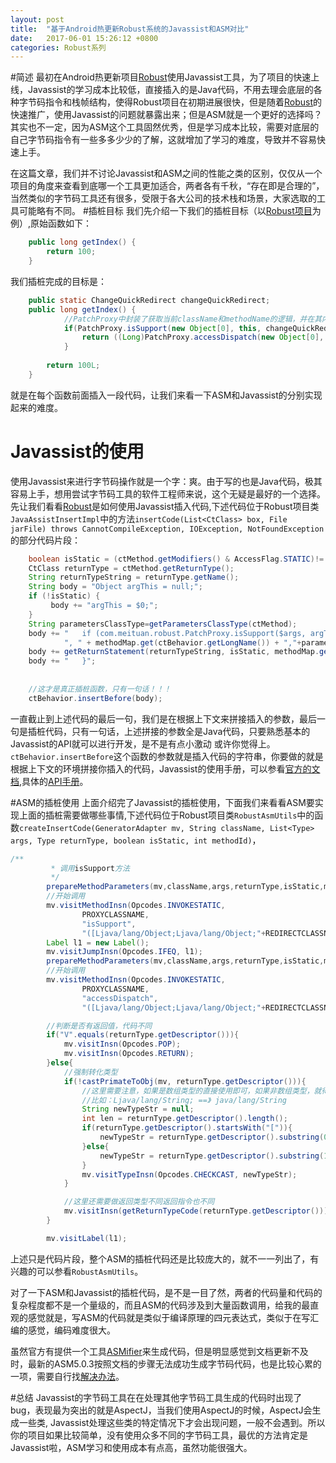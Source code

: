 ```yaml
---
layout: post
title:  "基于Android热更新Robust系统的Javassist和ASM对比"
date:   2017-06-01 15:26:12 +0800
categories: Robust系列
---
```

#简述
最初在Android热更新项目[Robust](https://github.com/Meituan-Dianping/Robust)使用Javassist工具，为了项目的快速上线，Javassist的学习成本比较低，直接插入的是Java代码，不用去理会底层的各种字节码指令和栈帧结构，使得Robust项目在初期进展很快，但是随着[Robust](https://github.com/Meituan-Dianping/Robust)的快速推广，使用Javassist的问题就暴露出来；但是ASM就是一个更好的选择吗？其实也不一定，因为ASM这个工具固然优秀，但是学习成本比较，需要对底层的自己字节码指令有一些多多少少的了解，这就增加了学习的难度，导致并不容易快速上手。  

在这篇文章，我们并不讨论Javassist和ASM之间的性能之类的区别，仅仅从一个项目的角度来查看到底哪一个工具更加适合，两者各有千秋，“存在即是合理的”，当然类似的字节码工具还有很多，受限于各大公司的技术栈和场景，大家选取的工具可能略有不同。
#插桩目标
我们先介绍一下我们的插桩目标（以[Robust项目](https://github.com/Meituan-Dianping/Robust)为例）,原始函数如下：

```java
	public long getIndex() {
        return 100;
    }
```
我们插桩完成的目标是：

```java
	public static ChangeQuickRedirect changeQuickRedirect;
    public long getIndex() {
            //PatchProxy中封装了获取当前className和methodName的逻辑，并在其内部最终调用了changeQuickRedirect的对应函数
            if(PatchProxy.isSupport(new Object[0], this, changeQuickRedirect, false,1,new Class[]{},long.class)) {
                return ((Long)PatchProxy.accessDispatch(new Object[0], this, changeQuickRedirect, false,1,new Class[]{},long.class)).longValue();
            }
         
        return 100L;
    }
```
就是在每个函数前面插入一段代码，让我们来看一下ASM和Javassist的分别实现起来的难度。

# Javassist的使用
使用Javassist来进行字节码操作就是一个字：爽。由于写的也是Java代码，极其容易上手，想用尝试字节码工具的软件工程师来说，这个无疑是最好的一个选择。先让我们看看[Robust](https://github.com/Meituan-Dianping/Robust)是如何使用Javassist插入代码,下述代码位于Robust项目类```JavaAssistInsertImpl```中的方法```insertCode(List<CtClass> box, File jarFile) throws CannotCompileException, IOException, NotFoundException```的部分代码片段：

```java
	boolean isStatic = (ctMethod.getModifiers() & AccessFlag.STATIC)!= 0;
    CtClass returnType = ctMethod.getReturnType();
    String returnTypeString = returnType.getName();
    String body = "Object argThis = null;";
    if (!isStatic) {
         body += "argThis = $0;";
    }
    String parametersClassType=getParametersClassType(ctMethod);
    body += "   if (com.meituan.robust.PatchProxy.isSupport($args, argThis, "+Constants.INSERT_FIELD_NAME+", "+isStatic+
            ", " + methodMap.get(ctBehavior.getLongName()) + ","+parametersClassType+","+returnTypeString+".class)) {";
    body += getReturnStatement(returnTypeString, isStatic, methodMap.get(ctBehavior.getLongName()),parametersClassType,returnTypeString+".class");
    body += "   }";
    
   
    //这才是真正插桩函数，只有一句话！！！
    ctBehavior.insertBefore(body);

```
一直截止到上述代码的最后一句，我们是在根据上下文来拼接插入的参数，最后一句是插桩代码，只有一句话，上述拼接的参数全是Java代码，只要熟悉基本的Javassist的API就可以进行开发，是不是有点小激动
或许你觉得上。```ctBehavior.insertBefore```这个函数的参数就是插入代码的字符串，你要做的就是根据上下文的环境拼接你插入的代码，Javassist的使用手册，可以参看[官方的文档](http://jboss-javassist.github.io/javassist/),具体的[API手册](http://jboss-javassist.github.io/javassist/tutorial/tutorial.html)。

#ASM的插桩使用
上面介绍完了Javassist的插桩使用，下面我们来看看ASM要实现上面的插桩需要做哪些事情,下述代码位于Robust项目类```RobustAsmUtils```中的函数```createInsertCode(GeneratorAdapter mv, String className, List<Type> args, Type returnType, boolean isStatic, int methodId)```，

```java
/**
		 * 调用isSupport方法
		 */
		prepareMethodParameters(mv,className,args,returnType,isStatic,methodId);
		//开始调用
		mv.visitMethodInsn(Opcodes.INVOKESTATIC,
				PROXYCLASSNAME,
				"isSupport",
				"([Ljava/lang/Object;Ljava/lang/Object;"+REDIRECTCLASSNAME+"ZI[Ljava/lang/Class;Ljava/lang/Class;)Z");
		Label l1 = new Label();
		mv.visitJumpInsn(Opcodes.IFEQ, l1);
		prepareMethodParameters(mv,className,args,returnType,isStatic,methodId);
		//开始调用
		mv.visitMethodInsn(Opcodes.INVOKESTATIC,
				PROXYCLASSNAME,
				"accessDispatch",
				"([Ljava/lang/Object;Ljava/lang/Object;"+REDIRECTCLASSNAME+"ZI[Ljava/lang/Class;Ljava/lang/Class;)Ljava/lang/Object;");

		//判断是否有返回值，代码不同
		if("V".equals(returnType.getDescriptor())){
			mv.visitInsn(Opcodes.POP);
			mv.visitInsn(Opcodes.RETURN);
		}else{
			//强制转化类型
			if(!castPrimateToObj(mv, returnType.getDescriptor())){
				//这里需要注意，如果是数组类型的直接使用即可，如果非数组类型，就得去除前缀了,还有最终是没有结束符;
				//比如：Ljava/lang/String; ==》 java/lang/String
				String newTypeStr = null;
				int len = returnType.getDescriptor().length();
				if(returnType.getDescriptor().startsWith("[")){
					newTypeStr = returnType.getDescriptor().substring(0, len);
				}else{
					newTypeStr = returnType.getDescriptor().substring(1, len-1);
				}
				mv.visitTypeInsn(Opcodes.CHECKCAST, newTypeStr);
			}

			//这里还需要做返回类型不同返回指令也不同
			mv.visitInsn(getReturnTypeCode(returnType.getDescriptor()));
		}

		mv.visitLabel(l1);
``` 
上述只是代码片段，整个ASM的插桩代码还是比较庞大的，就不一一列出了，有兴趣的可以参看```RobustAsmUtils```。

对了一下ASM和Javassist的插桩代码，是不是一目了然，两者的代码量和代码的复杂程度都不是一个量级的，而且ASM的代码涉及到大量函数调用，给我的最直观的感觉就是，写ASM的代码就是类似于编译原理的四元表达式，类似于在写汇编的感觉，编码难度很大。

虽然官方有提供一个工具[ASMifier](http://asm.ow2.org/doc/faq.html#Q10)来生成代码，但是明显感觉到文档更新不及时，最新的ASM5.0.3按照文档的步骤无法成功生成字节码代码，也是比较心累的一项，需要自行找[解决办法](http://yangbolin.cn/2014/07/27/how-to-use-asmifier/)。

#总结
Javassist的字节码工具在在处理其他字节码工具生成的代码时出现了bug，表现最为突出的就是AspectJ，当我们使用AspectJ的时候，AspectJ会生成一些类, Javassist处理这些类的特定情况下才会出现问题，一般不会遇到。所以你的项目如果比较简单，没有使用众多不同的字节码工具，最优的方法肯定是Javassist啦，ASM学习和使用成本有点高，虽然功能很强大。

